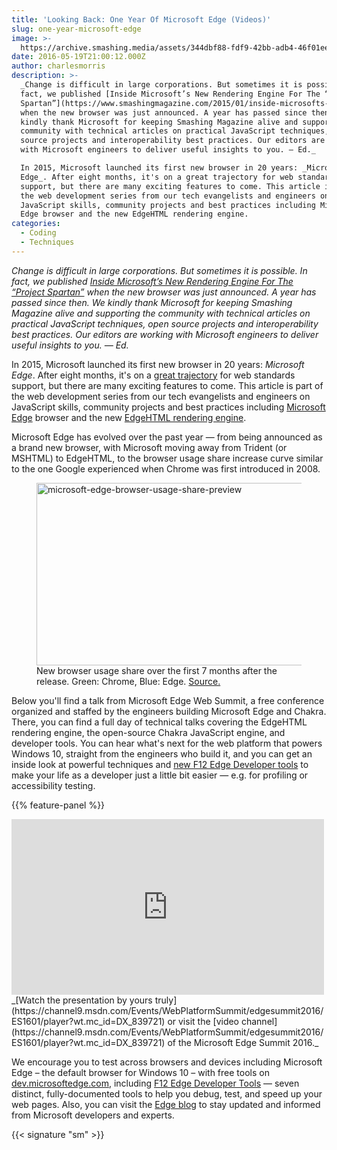 ```yaml
---
title: 'Looking Back: One Year Of Microsoft Edge (Videos)'
slug: one-year-microsoft-edge
image: >-
  https://archive.smashing.media/assets/344dbf88-fdf9-42bb-adb4-46f01eedd629/391cd12c-133e-4b43-bd2d-7c424aab7709/microsoft-edge-browser-usage-share-preview-opt.png
date: 2016-05-19T21:00:12.000Z
author: charlesmorris
description: >-
  _Change is difficult in large corporations. But sometimes it is possible. In
  fact, we published [Inside Microsoft’s New Rendering Engine For The “Project
  Spartan”](https://www.smashingmagazine.com/2015/01/inside-microsofts-new-rendering-engine-project-spartan/)
  when the new browser was just announced. A year has passed since then. We
  kindly thank Microsoft for keeping Smashing Magazine alive and supporting the
  community with technical articles on practical JavaScript techniques, open
  source projects and interoperability best practices. Our editors are working
  with Microsoft engineers to deliver useful insights to you. — Ed._

  In 2015, Microsoft launched its first new browser in 20 years: _Microsoft
  Edge_. After eight months, it's on a great trajectory for web standards
  support, but there are many exciting features to come. This article is part of
  the web development series from our tech evangelists and engineers on
  JavaScript skills, community projects and best practices including Microsoft
  Edge browser and the new EdgeHTML rendering engine.
categories:
  - Coding
  - Techniques
---
```

_Change is difficult in large corporations. But sometimes it is possible. In fact, we published [Inside Microsoft’s New Rendering Engine For The “Project Spartan”](https://www.smashingmagazine.com/2015/01/inside-microsofts-new-rendering-engine-project-spartan/) when the new browser was just announced. A year has passed since then. We kindly thank Microsoft for keeping Smashing Magazine alive and supporting the community with technical articles on practical JavaScript techniques, open source projects and interoperability best practices. Our editors are working with Microsoft engineers to deliver useful insights to you. — Ed._

In 2015, Microsoft launched its first new browser in 20 years: _Microsoft Edge_. After eight months, it's on a [great trajectory](https://developer.microsoft.com/en-us/microsoft-edge/platform/status/) for web standards support, but there are many exciting features to come. This article is part of the web development series from our tech evangelists and engineers on JavaScript skills, community projects and best practices including [Microsoft Edge](https://blogs.windows.com/msedgedev/2015/05/06/a-break-from-the-past-part-2-saying-goodbye-to-activex-vbscript-attachevent/?wt.mc_id=DX_839721) browser and the new [EdgeHTML rendering engine](https://blogs.windows.com/msedgedev/2015/02/26/a-break-from-the-past-the-birth-of-microsofts-new-web-rendering-engine/?wt.mc_id=DX_839721).

Microsoft Edge has evolved over the past year — from being announced as a brand new browser, with Microsoft moving away from Trident (or MSHTML) to EdgeHTML, to the browser usage share increase curve similar to the one Google experienced when Chrome was first introduced in 2008.

<figure><a href="https://channel9.msdn.com/Events/WebPlatformSummit/edgesummit2016/ES1601/player?wt.mc_id=DX_839721"><img loading="lazy" decoding="async" src="https://archive.smashing.media/assets/344dbf88-fdf9-42bb-adb4-46f01eedd629/391cd12c-133e-4b43-bd2d-7c424aab7709/microsoft-edge-browser-usage-share-preview-opt.png" width="500" height="292" alt="microsoft-edge-browser-usage-share-preview" /></a><figcaption>New browser usage share over the first 7 months after the release. Green: Chrome, Blue: Edge. <a href="https://channel9.msdn.com/Events/WebPlatformSummit/edgesummit2016/ES1601/player?wt.mc_id=DX_839721">Source.</a></em></figure>

Below you'll find a talk from Microsoft Edge Web Summit, a free conference organized and staffed by the engineers building Microsoft Edge and Chakra. There, you can find a full day of technical talks covering the EdgeHTML rendering engine, the open-source Chakra JavaScript engine, and developer tools. You can hear what's next for the web platform that powers Windows 10, straight from the engineers who build it, and you can get an inside look at powerful techniques and [new F12 Edge Developer tools](https://channel9.msdn.com/Events/WebPlatformSummit/edgesummit2016/ES1610) to make your life as a developer just a little bit easier — e.g. for profiling or accessibility testing.

{{% feature-panel %}}

<iframe loading="lazy" src="https://channel9.msdn.com/Events/WebPlatformSummit/edgesummit2016/ES1601/player?wt.mc_id=DX_839721" width="500" height="281" allowfullscreen="" frameborder="0" class="fwi"></iframe>  
_[Watch the presentation by yours truly](https://channel9.msdn.com/Events/WebPlatformSummit/edgesummit2016/ES1601/player?wt.mc_id=DX_839721) or visit the [video channel](https://channel9.msdn.com/Events/WebPlatformSummit/edgesummit2016/ES1601/player?wt.mc_id=DX_839721) of the Microsoft Edge Summit 2016._

We encourage you to test across browsers and devices including Microsoft Edge – the default browser for Windows 10 – with free tools on [dev.microsoftedge.com](https://dev.windows.com/en-us/?wt.mc_id=DX_839721), including [F12 Edge Developer Tools](https://dev.windows.com/en-us/?wt.mc_id=DX_839721) — seven distinct, fully-documented tools to help you debug, test, and speed up your web pages. Also, you can visit the [Edge blog](https://blogs.windows.com/msedgedev/?wt.mc_id=DX_839721) to stay updated and informed from Microsoft developers and experts.

{{< signature "sm" >}}

